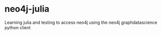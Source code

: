# neo4j-julia

Learning julia and testing to access neo4j using the neo4j graphdatascience python client